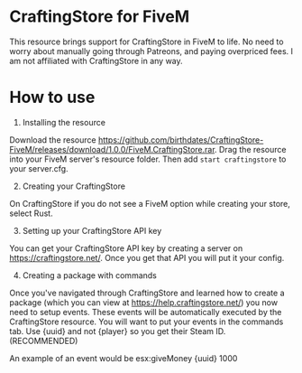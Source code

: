 # CraftingStore for FiveM
This resource brings support for CraftingStore in FiveM to life. No need to worry about manually going through Patreons, and paying overpriced fees. I am not affiliated with CraftingStore in any way.

# How to use


1. Installing the resource

Download the resource https://github.com/birthdates/CraftingStore-FiveM/releases/download/1.0.0/FiveM.CraftingStore.rar.
Drag the resource into your FiveM server's resource folder.
Then add `start craftingstore` to your server.cfg.

2. Creating your CraftingStore

On CraftingStore if you do not see a FiveM option while creating your store, select Rust.

3. Setting up your CraftingStore API key

You can get your CraftingStore API key by creating a server on https://craftingstore.net/. Once you get that API you will put it your config.

4. Creating a package with commands

Once you've navigated through CraftingStore and learned how to create a package (which you can view at https://help.craftingstore.net/) you now need to setup events. These events will be automatically executed by the CraftingStore resource. You will want to put your events in the commands tab. Use {uuid} and not {player} so you get their Steam ID. (RECOMMENDED)

An example of an event would be esx:giveMoney {uuid} 1000
